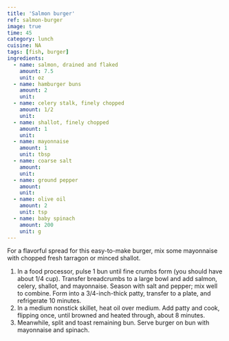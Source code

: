 ```yaml
---
title: 'Salmon burger'
ref: salmon-burger
image: true
time: 45
category: lunch
cuisine: NA
tags: [fish, burger]
ingredients:
  - name: salmon, drained and flaked
    amount: 7.5
    unit: oz
  - name: hamburger buns
    amount: 2
    unit:
  - name: celery stalk, finely chopped
    amount: 1/2
    unit:
  - name: shallot, finely chopped
    amount: 1
    unit:
  - name: mayonnaise
    amount: 1
    unit: tbsp
  - name: coarse salt
    amount:
    unit:
  - name: ground pepper
    amount:
    unit:
  - name: olive oil
    amount: 2
    unit: tsp
  - name: baby spinach
    amount: 200
    unit: g
---
```


For a flavorful spread for this easy-to-make burger, mix some mayonnaise with chopped fresh tarragon or minced shallot.

1. In a food processor, pulse 1 bun until fine crumbs form (you should have about 1/4 cup). Transfer breadcrumbs to a large bowl and add salmon, celery, shallot, and mayonnaise. Season with salt and pepper; mix well to combine. Form into a 3/4-inch-thick patty, transfer to a plate, and refrigerate 10 minutes.
2. In a medium nonstick skillet, heat oil over medium. Add patty and cook, flipping once, until browned and heated through, about 8 minutes.
3. Meanwhile, split and toast remaining bun. Serve burger on bun with mayonnaise and spinach.
